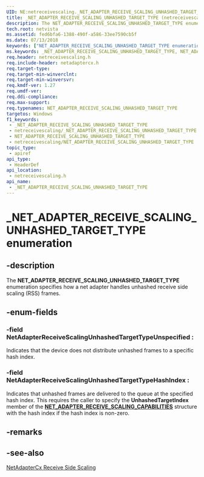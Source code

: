 ```yaml
---
UID: NE:netreceivescaling._NET_ADAPTER_RECEIVE_SCALING_UNHASHED_TARGET_TYPE
title: _NET_ADAPTER_RECEIVE_SCALING_UNHASHED_TARGET_TYPE (netreceivescaling.h)
description: The NET_ADAPTER_RECEIVE_SCALING_UNHASHED_TARGET_TYPE enumeration specifies how a net adapter handles unhashed receive side scaling (RSS) frames.
tech.root: netvista
ms.assetid: fed6bfa6-1388-490f-a586-33ee7590cb5f
ms.date: 07/13/2018
keywords: ["NET_ADAPTER_RECEIVE_SCALING_UNHASHED_TARGET_TYPE enumeration"]
ms.keywords: _NET_ADAPTER_RECEIVE_SCALING_UNHASHED_TARGET_TYPE, NET_ADAPTER_RECEIVE_SCALING_UNHASHED_TARGET_TYPE,
req.header: netreceivescaling.h
req.include-header: netadaptercx.h 
req.target-type: 
req.target-min-winverclnt: 
req.target-min-winversvr: 
req.kmdf-ver: 1.27
req.umdf-ver: 
req.ddi-compliance: 
req.max-support: 
req.typenames: NET_ADAPTER_RECEIVE_SCALING_UNHASHED_TARGET_TYPE
targetos: Windows
f1_keywords:
 - _NET_ADAPTER_RECEIVE_SCALING_UNHASHED_TARGET_TYPE
 - netreceivescaling/_NET_ADAPTER_RECEIVE_SCALING_UNHASHED_TARGET_TYPE
 - NET_ADAPTER_RECEIVE_SCALING_UNHASHED_TARGET_TYPE
 - netreceivescaling/NET_ADAPTER_RECEIVE_SCALING_UNHASHED_TARGET_TYPE
topic_type:
 - apiref
api_type:
 - HeaderDef
api_location:
 - netreceivescaling.h
api_name:
 - _NET_ADAPTER_RECEIVE_SCALING_UNHASHED_TARGET_TYPE
---
```


# _NET_ADAPTER_RECEIVE_SCALING_UNHASHED_TARGET_TYPE enumeration


## -description

The **NET_ADAPTER_RECEIVE_SCALING_UNHASHED_TARGET_TYPE** enumeration specifies how a net adapter handles unhashed receive side scaling (RSS) frames.

## -enum-fields

### -field NetAdapterReceiveScalingUnhashedTargetTypeUnspecified : 

Indicates that the device does not distribute unhashed frames to a specific hash index.

### -field NetAdapterReceiveScalingUnhashedTargetTypeHashIndex : 

Indicates that unhashed frames are delivered to the queue at the specified hash index. This requires the caller to specify the **UnhashedTargetIndex** member of the [**NET_ADAPTER_RECEIVE_SCALING_CAPABILITIES**](ns-netreceivescaling-_net_adapter_receive_scaling_capabilities.md) structure with the hash index if the hash index is non-zero.

## -remarks

## -see-also

[NetAdapterCx Receive Side Scaling](https://docs.microsoft.com/windows-hardware/drivers/netcx/netadaptercx-receive-side-scaling-rss-)

